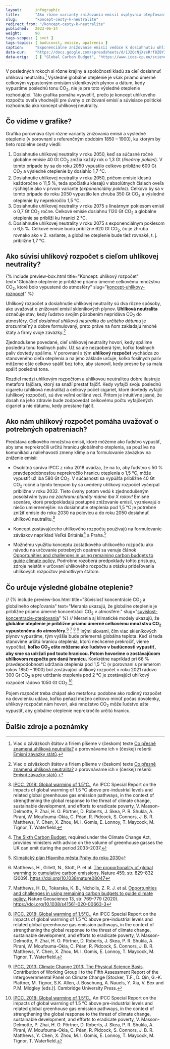 ```yaml
---
layout:      infographic
title:       "Ako rôzne varianty znižovania emisií ovplyvnia otepľovanie"
slug:        "koncept-cesty-k-neutralite"
redirect_from: "/koncept-cesty-k-neutralite"
published:   2023-06-14
weight:      90
tags-scopes: [ svet ]
tags-topics: [ buducnost, emisie, opatrenia ]
caption:     "Exponenciálne znižovanie emisií vedúce k dosiahnutiu uhlíkovej neutrality v roku 2075 spôsobí rovnaké globálne otepľovanie ako lineárne znižovanie emisií, ktoré povedie k uhlíkovej neutralite v roku 2050. Inými slovami, celkový uhlíkový rozpočet je z hľadiska diskusie o opatreniach na zníženie emisií oveľa dôležitejší ako dátum dosiahnutia uhlíkovej neutrality."
data-our:    "https://docs.google.com/spreadsheets/d/1J2QcNjXzsRrf8Z8Y3Xh41R_EHlqYKt6CAuN1NUPg2K0/edit?usp=sharing"
data-orig:   [ [ "Global Carbon Budget", "https://www.icos-cp.eu/science-and-impact/global-carbon-budget/2020" ], [ "IPCC SR15", "https://www.ipcc.ch/site/assets/uploads/sites/2/2019/06/SR15_Full_Report_Low_Res.pdf#page=122" ] ]
---
```


V posledných rokoch si rôzne krajiny a spoločnosti kladú za cieľ dosiahnuť <glossary id="carbon-neutrality">uhlíkovú neutralitu</glossary>.[^11] Výsledné globálne oteplenie je však priamo úmerné celkovým vypusteným emisiám skleníkových plynov a dátum, kedy vypustíme poslednú tonu CO<sub>2</sub>, nie je pre toto výsledné oteplenie rozhodujúci. Táto grafika pomáha vysvetliť, prečo je koncept uhlíkového rozpočtu oveľa vhodnejší pre úvahy o znižovaní emisií a súvisiace politické rozhodnutia ako koncept uhlíkovej neutrality.

## Čo vidíme v grafike?

Grafika porovnáva štyri rôzne varianty znižovania emisií a výsledné oteplenie (v porovnaní s referenčným obdobím 1850 – 1900), ku ktorým by tieto rozdielne cesty viedli:

1. Dosiahnutie uhlíkovej neutrality v roku 2050, keď sa súčasné ročné globálne emisie 40 Gt CO<sub>2</sub> znížia každý rok o 1,3 Gt (*lineárny pokles*). V tomto prípade by sa do roku 2050 vypustilo celkovo približne 600 Gt CO<sub>2</sub> a výsledné oteplenie by dosiahlo 1,7 °C.
2. Dosiahnutie uhlíkovej neutrality v roku 2050, pričom emisie klesnú každoročne o 11,5 %, teda spočiatku klesajú v absolútnych číslach oveľa rýchlejšie ako v prvom variante (*exponenciálny pokles*). Celkovo by sa v tomto prípade do roku 2050 vypustilo len zhruba 350 Gt CO<sub>2</sub> a výsledné oteplenie by neprekročilo 1,5 °C.
3. Dosiahnutie uhlíkovej neutrality v roku 2075 s lineárnym poklesom emisií o 0,7 Gt CO<sub>2</sub> ročne. Celkové emisie dosiahnu 1120 Gt CO<sub>2</sub> a globálne oteplenie sa priblíži ku hranici 2 °C.
4. Dosiahnutie uhlíkovej neutrality v roku 2075 s exponenciálnym poklesom o 6,5 %. Celkové emisie budú približne 620 Gt CO<sub>2</sub>, čo je zhruba rovnako ako v 2. variante, a globálne oteplenie bude tiež rovnaké, t. j. približne 1,7 °C.

## Ako súvisí uhlíkový rozpočet s cieľom uhlíkovej neutrality?

{% include preview-box.html
    title="Koncept: uhlíkový rozpočet"
    text="Globálne oteplenie je približne priamo úmerné celkovému množstvu CO<sub>2</sub>, ktoré bolo vypustené do atmosféry"
    slug="[koncept-uhlikovy-rozpocet](https://faktaoklimatu.cz/infografiky/koncept-uhlikovy-rozpocet)"
%}

Uhlíkový rozpočet a dosiahnutie uhlíkovej neutrality sú dva rôzne spôsoby, ako uvažovať o znižovaní emisií <glossary id="antropogennesklenikoveplyny">skleníkových plynov</glossary>. **Uhlíková neutralita** označuje stav, kedy ľudstvo svojím pôsobením nepridáva CO<sub>2</sub> do atmosféry. Cieľ *dosiahnuť uhlíkovú neutralitu do určitého dátumu* je zrozumiteľný a dobre formulovaný, preto práve na ňom zakladajú mnohé štáty a firmy svoje záväzky.[^11]

Zjednodušene povedané, cieľ uhlíkovej neutrality hovorí, kedy spálime poslednú tonu fosílnych palív. Už sa ale nezaoberá tým, koľko fosílnych palív dovtedy spálime. V porovnaní s tým **uhlíkový rozpočet** vychádza zo stanoveného cieľa oteplenia a na jeho základe určuje, koľko fosílnych palív môžeme ešte celkovo spáliť bez toho, aby stanovil, kedy presne by sa mala spáliť posledná tona.

Rozdiel medzi uhlíkovým rozpočtom a uhlíkovou neutralitou dobre ilustruje metafora fajčiara, ktorý sa snaží prestať fajčiť. Kedy vyfajčí svoju poslednú cigaretu (uhlíková neutralita) a celkový počet cigariet, ktoré dovtedy vyfajčí (uhlíkový rozpočet), sú dve veľmi odlišné veci. Pritom je intuitívne jasné, že dosah na jeho zdravie bude zodpovedať celkovému počtu vyfajčených cigariet a nie dátumu, kedy prestane fajčiť.

## Ako nám uhlíkový rozpočet pomáha uvažovať o potrebných opatreniach?

Predstava celkového množstva emisií, ktoré môžeme ako ľudstvo vypustiť, aby sme neprekročili určitú hranicu globálneho oteplenia, sa používa na komunikáciu naliehavosti zmeny klímy a na formulovanie záväzkov na zníženie emisií:

* Osobitná správa IPCC z roku 2018 uvádza, že na to, aby ľudstvo s 50 % pravdepodobnosťou neprekročilo hranicu oteplenia o 1,5 °C, môže vypustiť už iba 580 Gt CO<sub>2</sub>. V súčasnosti sa vypúšťa približne 40 Gt CO<sub>2</sub> ročně a týmto tempom by sa uvedený uhlíkový rozpočet vyčerpal približne v roku 2032. Tieto úvahy potom vedú k zjednodušeným posolstvám typu *na záchranu planéty máme iba X rokov!* Emisné scenáre, ktoré predpokladajú postupné znižovanie emisií, vyznievajú o niečo umiernenejšie: na dosiahnutie oteplenia pod 1,5 °C je potrebné znížiť emisie do roku 2030 na polovicu a do roku 2050 dosiahnuť uhlíkovú neutralitu.[^56]

* Koncept zostávajúceho uhlíkového rozpočtu používajú na formulovanie záväzkov napríklad Veľká Británia[^88] a Praha.[^89]

* Možnému využitiu konceptu zostatkového uhlíkového rozpočtu ako návodu na určovanie potrebných opatrení sa venuje článok [Opportunities and challenges in using remaining carbon budgets to guide climate policy.](https://www.nature.com/articles/s41561-020-00663-3) Podrobne rozoberá predpoklady tohto prístupu, zdroje neistôt v určovaní uhlíkového rozpočtu a otázku prideľovania uhlíkových rozpočtov jednotlivým štátom.

## Čo určuje výsledné globálne oteplenie?
//
{% include preview-box.html
    title="Súvislosť koncentrácie CO<sub>2</sub> a globálneho otepľovania"
    text="Merania ukazujú, že globálne oteplenie je približne priamo úmerné koncentrácii CO<sub>2</sub> v atmosfére."
    slug="[suvislost-koncentracie-oteplovania](https://faktaoklimatu.cz/infografiky/souvislost-koncentrace-oteplovani)"
%}
//
Merania aj klimatické modely ukazujú, že **globálne oteplenie je približne priamo úmerné celkovému množstvu CO<sub>2</sub> vypustenému do atmosféry**.[^58] [^55] [^56] [^57] Inými slovami, čím viac skleníkových plynov vypustíme, tým vyššia bude priemerná globálna teplota. Keď si teda stanovíme určitú hranicu oteplenia, ktorú nechceme prekročiť, vieme vypočítať, **koľko CO<sub>2</sub> ešte môžeme ako ľudstvo v budúcnosti vypustiť, aby sme sa udržali pod touto hranicou. Potom hovoríme o zostávajúcom uhlíkovom rozpočte pre danú hranicu.** Konkrétne napríklad pri 66 % pravdepodobnosti udržania oteplenia pod 1,5 °C (v porovnaní s priemerom rokov 1850 – 1900) bol zostávajúci uhlíkový rozpočet v roku 2021 rádovo 300 Gt CO<sub>2</sub> a pre udržanie oteplenia pod 2 °C je zostávajúci uhlíkový rozpočet rádovo 1050 Gt CO<sub>2</sub>.[^56]

Pojem *rozpočet* treba chápať ako metaforu: podobne ako rodinný rozpočet na dovolenku udáva, koľko peňazí možno celkovo minúť počas dovolenky, uhlíkový rozpočet nám hovorí, aké množstvo CO<sub>2</sub> môže ľudstvo ešte vypustiť, aby globálne oteplenie neprekročilo určitú hranicu.

## Ďalšie zdroje a poznámky

[^11]: Viac o záväzkoch štátov a firiem píšeme v (českom) texte [Co přesně znamená uhlíková neutralita?](https://faktaoklimatu.cz/explainery/uhlikova-neutralita) a porovnávame ich v (českej) rešerši [Emisní závazky států](https://faktaoklimatu.cz/studie/2021-reserse-zavazky-statu).

[^55]: Matthews, H. D., Tokarska, K. B., Nicholls, Z. R. J. et al. [Opportunities and challenges in using remaining carbon budgets to guide climate policy.](https://www.nature.com/articles/s41561-020-00663-3) Nature Geoscience 13, str. 769–779 (2020). https://doi.org/10.1038/s41561-020-00663-3

[^56]: [IPCC, 2018: Global warming of 1.5°C.](https://www.ipcc.ch/site/assets/uploads/sites/2/2019/06/SR15_Full_Report_Low_Res.pdf), An IPCC Special Report on the impacts of global warming of 1.5 °C above pre-industrial levels and related global greenhouse gas emission pathways, in the context of strengthening the global response to the threat of climate change, sustainable development, and efforts to eradicate poverty, V. Masson-Delmotte, P. Zhai, H. O. Pörtner, D. Roberts, J. Skea, P. R. Shukla, A. Pirani, W. Moufouma-Okia, C. Péan, R. Pidcock, S. Connors, J. B. R. Matthews, Y. Chen, X. Zhou, M. I. Gomis, E. Lonnoy, T. Maycock, M. Tignor, T. Waterfield.

[^57]:  [IPCC, 2013: Climate Change 2013: The Physical Science Basis](https://www.ipcc.ch/report/ar5/wg1/). Contribution of Working Group I to the Fifth Assessment Report of the Intergovernmental Panel on Climate Change [Stocker, T.F., D. Qin, G.-K. Plattner, M. Tignor, S.K. Allen, J. Boschung, A. Nauels, Y. Xia, V. Bex and P.M. Midgley (eds.)]. Cambridge University Press.

[^58]: Matthews, H., Gillett, N., Stott, P. et al. [The proportionality of global warming to cumulative carbon emissions.](https://www.researchgate.net/publication/26282499_The_proportionality_of_global_warming_to_cumulative_carbon_emissions) Nature 459, str. 829–832 (2009). https://doi.org/10.1038/nature08047

[^59]: R. Millar, M. Allen, J. Rogelj, P. Friedlingstein, [The cumulative carbon budget and its implications](https://doi.org/10.1093/oxrep/grw009), Oxford Review of Economic Policy, Volume 32, Issue 2, SUMMER 2016, str. 323–342. https://doi.org/10.1093/oxrep/grw009

[^88]: [The Sixth Carbon Budget](https://www.theccc.org.uk/publication/sixth-carbon-budget/), required under the Climate Change Act, provides ministers with advice on the volume of greenhouse gasses the UK can emit during the period 2033–2037.

[^89]: [Klimatický plán Hlavního města Prahy do roku 2030](https://www.praha.eu/jnp/cz/o_meste/magistrat/tiskovy_servis/tiskove_zpravy/praha_nasla_cestu_k_uhlikove_neutralite.html)
